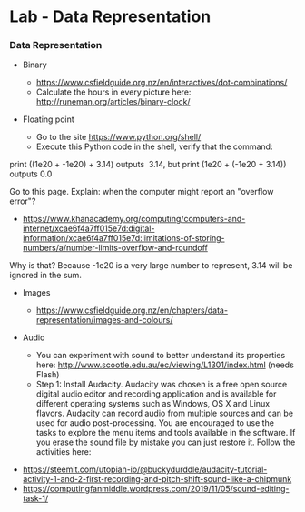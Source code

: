# Lab - Data Representation

### Data Representation

* Binary
  - https://www.csfieldguide.org.nz/en/interactives/dot-combinations/
  - Calculate the hours in every picture here: http://runeman.org/articles/binary-clock/
  
* Floating point
  - Go to the site https://www.python.org/shell/
  - Execute this Python code in the shell, verify that the command:
    
print ((1e20 + -1e20) + 3.14)
  outputs  3.14, but
print (1e20 + (-1e20 + 3.14))
  outputs 0.0
  
  Go to this page. Explain: when the computer might report an "overflow error"?  
  - https://www.khanacademy.org/computing/computers-and-internet/xcae6f4a7ff015e7d:digital-information/xcae6f4a7ff015e7d:limitations-of-storing-numbers/a/number-limits-overflow-and-roundoff

  
Why is that? Because -1e20 is a very large number to represent, 3.14 will be ignored in the sum. 

* Images
  - https://www.csfieldguide.org.nz/en/chapters/data-representation/images-and-colours/
  
* Audio 
  - You can experiment with sound to better understand its properties here: http://www.scootle.edu.au/ec/viewing/L1301/index.html (needs Flash)
  - Step 1: Install Audacity. Audacity was chosen is a free open source digital audio editor and recording application and is available for different operating systems such as Windows, OS X and Linux flavors. Audacity can record audio from multiple sources and can be used for audio post-processing.
You are encouraged to use the tasks to explore the menu items and tools available in the software. If you erase the sound file by mistake you can just restore it. 
Follow the activities here:
- https://steemit.com/utopian-io/@buckydurddle/audacity-tutorial-activity-1-and-2-first-recording-and-pitch-shift-sound-like-a-chipmunk
- https://computingfanmiddle.wordpress.com/2019/11/05/sound-editing-task-1/

<!--      https://www.digitaltechnologieshub.edu.au/docs/default-source/Lesson-Ideas/everything-is-numbers/sampling_sound.pdf?sfvrsn=5
-->
